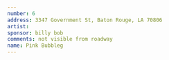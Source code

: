 ```yaml
---
number: 6
address: 3347 Government St, Baton Rouge, LA 70806
artist: 
sponsor: billy bob
comments: not visible from roadway
name: Pink Bubbleg
---
```

